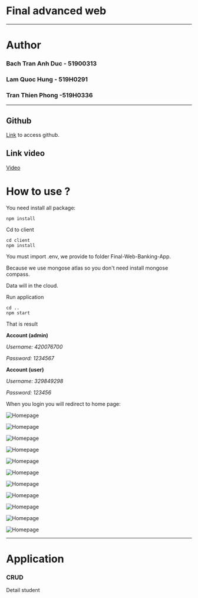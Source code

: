 # Final advanced web

---

# Author

### Bach Tran Anh Duc - 51900313

### Lam Quoc Hung - 519H0291

### Tran Thien Phong -519H0336

---

## Github

[Link](https://github.com/BachTranAnhDuc/Final-Web-Banking-App.git) to access github.

## Link video

[Video](https://drive.google.com/drive/folders/1VBgJVLETeV6aQ4CXeKnoFaTjnUuVxYEy?usp=share_link)

# How to use ?

You need install all package:

```
npm install
```

Cd to client

```
cd client
npm install
```

You must import .env, we provide to folder Final-Web-Banking-App.

Because we use mongose atlas so you don't need install mongose compass.

Data will in the cloud.

Run application

```
cd ..
npm start
```

That is result

**Account (admin)**

_Username: 420076700_

_Password: 1234567_

**Account (user)**

_Username: 329849298_

_Password: 123456_

When you login you will redirect to home page:

![Homepage](https://res.cloudinary.com/dvhgjxfum/image/upload/v1671372166/finalweb/1_e76hc9.png)

![Homepage](https://res.cloudinary.com/dvhgjxfum/image/upload/v1671372166/finalweb/2_klcblb.png)

![Homepage](https://res.cloudinary.com/dvhgjxfum/image/upload/v1671372167/finalweb/4_uhzixk.png)

![Homepage](https://res.cloudinary.com/dvhgjxfum/image/upload/v1671372162/finalweb/5_wijc2i.png)

![Homepage](https://res.cloudinary.com/dvhgjxfum/image/upload/v1671372163/finalweb/6_jh19kq.png)

![Homepage](https://res.cloudinary.com/dvhgjxfum/image/upload/v1671372163/finalweb/7_d1aznf.png)

![Homepage](https://res.cloudinary.com/dvhgjxfum/image/upload/v1671372163/finalweb/8_lyxsh8.png)

![Homepage](https://res.cloudinary.com/dvhgjxfum/image/upload/v1671372163/finalweb/9_tkd62v.png)

![Homepage](https://res.cloudinary.com/dvhgjxfum/image/upload/v1671372163/finalweb/10_gtb6xc.png)

![Homepage](https://res.cloudinary.com/dvhgjxfum/image/upload/v1671372164/finalweb/12_y7pvox.png)

![Homepage](https://res.cloudinary.com/dvhgjxfum/image/upload/v1671372166/finalweb/13_erimyh.png)

---

# Application

### CRUD

Detail student

<!-- | Option | Description |
| ------:| -----------:|
| data   | path to data files to supply the data that will be passed into templates. |
| engine | engine to be used for processing templates. Handlebars is the default. |
| ext    | extension to be used for dest files. | -->

